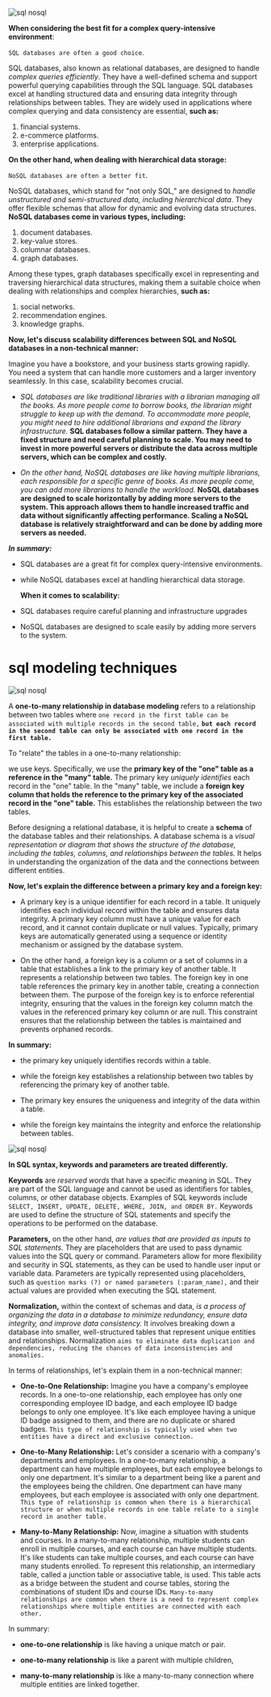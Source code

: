 ![sql nosql](./sqlnosql.jpeg)

**When considering the best fit for a complex query-intensive environment**:

`SQL databases are often a good choice`.

SQL databases, also known as relational databases, are designed to handle *complex queries efficiently*. They have a well-defined schema and support powerful querying capabilities through the SQL language. SQL databases excel at handling structured data and ensuring data integrity through relationships between tables. They are widely used in applications where complex querying and data consistency are essential, **such as:**

1. financial systems.
2. e-commerce platforms.
3. enterprise applications.

**On the other hand, when dealing with hierarchical data storage:**

 `NoSQL databases are often a better fit`.

 NoSQL databases, which stand for "not only SQL," are designed to *handle unstructured and semi-structured data, including hierarchical data*. They offer flexible schemas that allow for dynamic and evolving data structures. **NoSQL databases come in various types, including:**

 1. document databases.
 2. key-value stores.
 3. columnar databases.
 4. graph databases.

Among these types, graph databases specifically excel in representing and traversing hierarchical data structures, making them a suitable choice when dealing with relationships and complex hierarchies, **such as:**

1. social networks.
2. recommendation engines.
3. knowledge graphs.

**Now, let's discuss scalability differences between SQL and NoSQL databases in a non-technical manner:**

Imagine you have a bookstore, and your business starts growing rapidly. You need a system that can handle more customers and a larger inventory seamlessly. In this case, scalability becomes crucial.

* *SQL databases are like traditional libraries with a librarian managing all the books. As more people come to borrow books, the librarian might struggle to keep up with the demand. To accommodate more people, you might need to hire additional librarians and expand the library infrastructure.* **SQL databases follow a similar pattern. They have a fixed structure and need careful planning to scale. You may need to invest in more powerful servers or distribute the data across multiple servers, which can be complex and costly.**

* *On the other hand, NoSQL databases are like having multiple librarians, each responsible for a specific genre of books. As more people come, you can add more librarians to handle the workload.* **NoSQL databases are designed to scale horizontally by adding more servers to the system. This approach allows them to handle increased traffic and data without significantly affecting performance. Scaling a NoSQL database is relatively straightforward and can be done by adding more servers as needed.**

***In summary:***

* SQL databases are a great fit for complex query-intensive environments.

* while NoSQL databases excel at handling hierarchical data storage.

    **When it comes to scalability:**

* SQL databases require careful planning and infrastructure upgrades
  
* NoSQL databases are designed to scale easily by adding more servers to the system.

# sql modeling techniques

![sql nosql](./modeling_techniques.png)

A **one-to-many relationship in database modeling** refers to a relationship between two tables where `one record in the first table can be associated with multiple records in the second table,` **`but each record in the second table can only be associated with one record in the first table.`**

To "relate" the tables in a one-to-many relationship:

 we use keys. Specifically, we use the **primary key of the "one" table as a reference in the "many" table.** The primary key *uniquely identifies* each record in the "one" table. In the "many" table, we include a **foreign key column that holds the reference to the primary key of the associated record in the "one" table.** This establishes the relationship between the two tables.

Before designing a relational database, it is helpful to create a **schema** of the database tables and their relationships. A database schema is a *visual representation or diagram that shows the structure of the database, including the tables, columns, and relationships between the tables.* It helps in understanding the organization of the data and the connections between different entities.

**Now, let's explain the difference between a primary key and a foreign key:**

* A primary key is a unique identifier for each record in a table. It uniquely identifies each individual record within the table and ensures data integrity. A primary key column must have a unique value for each record, and it cannot contain duplicate or null values. Typically, primary keys are automatically generated using a sequence or identity mechanism or assigned by the database system.

* On the other hand, a foreign key is a column or a set of columns in a table that establishes a link to the primary key of another table. It represents a relationship between two tables. The foreign key in one table references the primary key in another table, creating a connection between them. The purpose of the foreign key is to enforce referential integrity, ensuring that the values in the foreign key column match the values in the referenced primary key column or are null. This constraint ensures that the relationship between the tables is maintained and prevents orphaned records.

**In summary:**

* the primary key uniquely identifies records within a table.

* while the foreign key establishes a relationship between two tables by referencing the primary key of another table.

* The primary key ensures the uniqueness and integrity of the data within a table.

* while the foreign key maintains the integrity and enforce the relationship between tables.

![sql nosql](https://i.ytimg.com/vi/oA4IdQFQS1Y/maxresdefault.jpg)

**In SQL syntax, keywords and parameters are treated differently.**

**Keywords** are *reserved words* that have a specific meaning in SQL. They are part of the SQL language and cannot be used as identifiers for tables, columns, or other database objects. Examples of SQL keywords include `SELECT, INSERT, UPDATE, DELETE, WHERE, JOIN, and ORDER BY.` Keywords are used to define the structure of SQL statements and specify the operations to be performed on the database.

**Parameters,** on the other hand, *are values that are provided as inputs to SQL statements.* They are placeholders that are used to pass dynamic values into the SQL query or command. Parameters allow for more flexibility and security in SQL statements, as they can be used to handle user input or variable data. Parameters are typically represented using placeholders, such as `question marks (?) or named parameters (:param_name),` and their actual values are provided when executing the SQL statement.

**Normalization,** within the context of schemas and data, *is a process of organizing the data in a database to minimize redundancy, ensure data integrity, and improve data consistency.* It involves breaking down a database into smaller, well-structured tables that represent unique entities and relationships. Normalization `aims to eliminate data duplication and dependencies, reducing the chances of data inconsistencies and anomalies.`

In terms of relationships, let's explain them in a non-technical manner:

* **One-to-One Relationship:** Imagine you have a company's employee records. In a one-to-one relationship, each employee has only one corresponding employee ID badge, and each employee ID badge belongs to only one employee. It's like each employee having a unique ID badge assigned to them, and there are no duplicate or shared badges. `This type of relationship is typically used when two entities have a direct and exclusive connection.`

* **One-to-Many Relationship:** Let's consider a scenario with a company's departments and employees. In a one-to-many relationship, a department can have multiple employees, but each employee belongs to only one department. It's similar to a department being like a parent and the employees being the children. One department can have many employees, but each employee is associated with only one department. `This type of relationship is common when there is a hierarchical structure or when multiple records in one table relate to a single record in another table.`

* **Many-to-Many Relationship:** Now, imagine a situation with students and courses. In a many-to-many relationship, multiple students can enroll in multiple courses, and each course can have multiple students. It's like students can take multiple courses, and each course can have many students enrolled. To represent this relationship, an intermediary table, called a junction table or associative table, is used. This table acts as a bridge between the student and course tables, storing the combinations of student IDs and course IDs. `Many-to-many relationships are common when there is a need to represent complex relationships where multiple entities are connected with each other.`

In summary:

* **one-to-one relationship** is like having a unique match or pair.

* **one-to-many relationship** is like a parent with multiple children,  

* **many-to-many relationship** is like a many-to-many connection where multiple entities are linked together.
